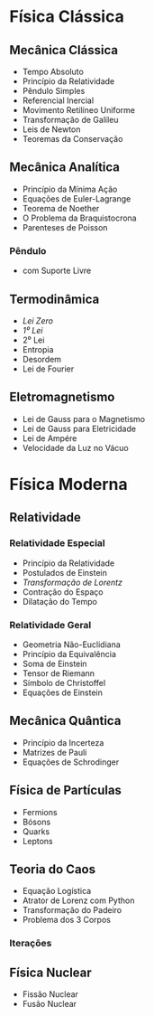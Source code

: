 # Física Clássica

## Mecânica Clássica

- Tempo Absoluto
- Princípio da Relatividade
- Pêndulo Simples
- Referencial Inercial
- Movimento Retilíneo Uniforme
- Transformação de Galileu 
- Leis de Newton
- Teoremas da Conservação

## Mecânica Analítica

- Princípio da Mínima Ação
- Equações de Euler-Lagrange
- Teorema de Noether
- O Problema da Braquistocrona
- Parenteses de Poisson

### Pêndulo 

- com Suporte Livre

## Termodinâmica

- *Lei Zero*
- *1⁰ Lei*
- 2⁰ Lei
- Entropia
- Desordem
- Lei de Fourier

## Eletromagnetismo

- Lei de Gauss para o Magnetismo
- Lei de Gauss para Eletricidade
- Lei de Ampére
- Velocidade da Luz no Vácuo

# Física Moderna

## Relatividade

### Relatividade Especial

- Princípio da Relatividade
- Postulados de Einstein
- *Transformação de Lorentz*
- Contração do Espaço 
- Dilatação do Tempo

### Relatividade Geral

- Geometria Não-Euclidiana
- Princípio da Equivalência
- Soma de Einstein
- Tensor de Riemann
- Símbolo de Christoffel
- Equações de Einstein 

## Mecânica Quântica

- Princípio da Incerteza
- Matrizes de Pauli
- Equações de Schrodinger

## Física de Partículas

- Fermions
- Bósons
- Quarks
- Leptons

## Teoria do Caos

- Equação Logística
- Atrator de Lorenz com Python
- Transformação do Padeiro
- Problema dos 3 Corpos

### Iterações



## Física Nuclear

- Fissão Nuclear 
- Fusão Nuclear

